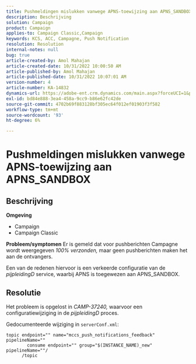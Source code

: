 ```yaml
---
title: Pushmeldingen mislukken vanwege APNS-toewijzing aan APNS_SANDBOX
description: Beschrijving
solution: Campaign
product: Campaign
applies-to: Campaign Classic,Campaign
keywords: KCS, ACC, Campagne, Push Notification
resolution: Resolution
internal-notes: null
bug: true
article-created-by: Amol Mahajan
article-created-date: 10/31/2022 10:00:50 AM
article-published-by: Amol Mahajan
article-published-date: 10/31/2022 10:07:01 AM
version-number: 4
article-number: KA-14832
dynamics-url: https://adobe-ent.crm.dynamics.com/main.aspx?forceUCI=1&pagetype=entityrecord&etn=knowledgearticle&id=858fafe5-0259-ed11-9561-6045bd006079
exl-id: bd84e888-3ea4-458a-9cc9-b86e62fc42de
source-git-commit: 4702b69f883128bf305ec64f012ef01903f3f582
workflow-type: tm+mt
source-wordcount: '93'
ht-degree: 6%

---
```


# Pushmeldingen mislukken vanwege APNS-toewijzing aan APNS_SANDBOX

## Beschrijving

<b>Omgeving</b>
- Campaign
- Campaign Classic



<b>Probleem/symptomen</b>
Er is gemeld dat voor pushberichten Campagne wordt weergegeven *100% verzonden,* maar geen pushberichten maken het aan de ontvangers.

Een van de redenen hiervoor is een verkeerde configuratie van de *pijpleidingD* service, waarbij APNS is toegewezen aan APNS_SANDBOX.


## Resolutie


Het probleem is opgelost in *CAMP-37240,* waarvoor een configuratiewijziging in de *pijpleidingD* proces.

Gedocumenteerde wijziging in `serverConf.xml`:


```
topic endpoint="" name="mccs_push_notifications_feedback" pipelineName=""
        consume endpoint="" group="$(INSTANCE_NAME)_new" pipelineName=""/
      /topic
```
